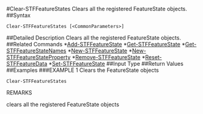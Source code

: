 #Clear-STFFeatureStates
Clears all the registered FeatureState objects.
##Syntax
```Clear-STFFeatureStates [<CommonParameters>]
```
##Detailed Description
Clears all the registered FeatureState objects.
##Related Commands
*[Add-STFFeatureState](Add-STFFeatureState)
*[Get-STFFeatureState](Get-STFFeatureState)
*[Get-STFFeatureStateNames](Get-STFFeatureStateNames)
*[New-STFFeatureState](New-STFFeatureState)
*[New-STFFeatureStateProperty](New-STFFeatureStateProperty)
*[Remove-STFFeatureState](Remove-STFFeatureState)
*[Reset-STFFeatureData](Reset-STFFeatureData)
*[Set-STFFeatureState](Set-STFFeatureState)
##Input Type
##Return Values
##Examples
###EXAMPLE 1 Clears the FeatureState objects
```Clear-STFFeatureStates
```
REMARKS

clears all the registered FeatureState objects
